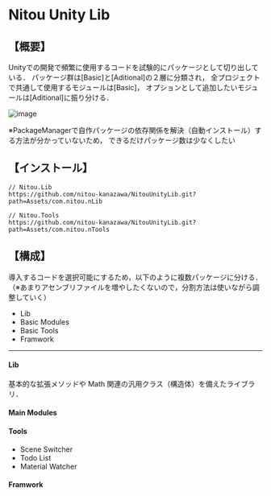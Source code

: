 # Nitou Unity Lib

## 【概要】
Unityでの開発で頻繁に使用するコードを試験的にパッケージとして切り出している．
パッケージ群は[Basic]と[Aditional]の２層に分類され，
全プロジェクトで共通して使用するモジュールは[Basic]，
オプションとして追加したいモジュールは[Aditional]に振り分ける．

![image](https://github.com/user-attachments/assets/4e5f3e04-d02f-4463-b678-91145a08c979)

※PackageManagerで自作パッケージの依存関係を解決（自動インストール）する方法が分かっていないため，
できるだけパッケージ数は少なくしたい

## 【インストール】
``` 
// Nitou.Lib
https://github.com/nitou-kanazawa/NitouUnityLib.git?path=Assets/com.nitou.nLib

// Nitou.Tools
https://github.com/nitou-kanazawa/NitouUnityLib.git?path=Assets/com.nitou.nTools
```

## 【構成】
導入するコードを選択可能にするため，以下のように複数パッケージに分ける．
（※あまりアセンブリファイルを増やしたくないので，分割方法は使いながら調整していく）

- Lib
- Basic Modules
- Basic Tools
- Framwork

--- 

#### Lib 
基本的な拡張メソッドや Math 関連の汎用クラス（構造体）を備えたライブラリ．

#### Main Modules

#### Tools
- Scene Switcher
- Todo List
- Material Watcher

#### Framwork
